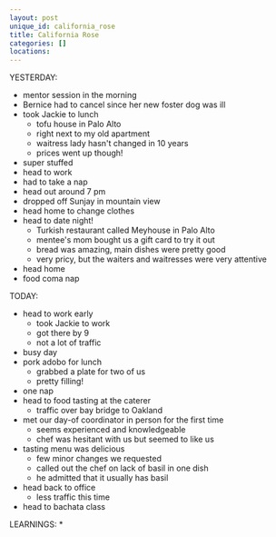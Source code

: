 ```yaml
---
layout: post
unique_id: california_rose
title: California Rose
categories: []
locations: 
---
```


YESTERDAY:
* mentor session in the morning
* Bernice had to cancel since her new foster dog was ill
* took Jackie to lunch
  * tofu house in Palo Alto
  * right next to my old apartment
  * waitress lady hasn't changed in 10 years
  * prices went up though!
* super stuffed
* head to work
* had to take a nap
* head out around 7 pm
* dropped off Sunjay in mountain view
* head home to change clothes
* head to date night!
  * Turkish restaurant called Meyhouse in Palo Alto
  * mentee's mom bought us a gift card to try it out
  * bread was amazing, main dishes were pretty good
  * very pricy, but the waiters and waitresses were very attentive
* head home
* food coma nap

TODAY:
* head to work early
  * took Jackie to work
  * got there by 9
  * not a lot of traffic
* busy day
* pork adobo for lunch
  * grabbed a plate for two of us
  * pretty filling!
* one nap
* head to food tasting at the caterer
  * traffic over bay bridge to Oakland
* met our day-of coordinator in person for the first time
  * seems experienced and knowledgeable
  * chef was hesitant with us but seemed to like us
* tasting menu was delicious
  * few minor changes we requested
  * called out the chef on lack of basil in one dish
  * he admitted that it usually has basil
* head back to office
  * less traffic this time
* head to bachata class

LEARNINGS:
* 
